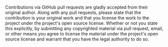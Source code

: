 Contributions via GitHub pull requests are gladly accepted from their original author. 
Along with any pull requests, please state that the contribution is your original work 
and that you license the work to the project under the project's open source license. 
Whether or not you state this explicitly, by submitting any copyrighted material via pull 
request, email, or other means you agree to license the material under the project's open 
source license and warrant that you have the legal authority to do so.
